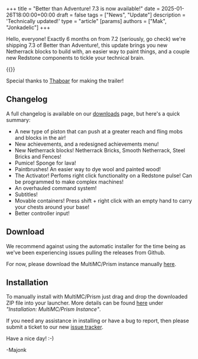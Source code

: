 +++
title = "Better than Adventure! 7.3 is now available!"
date = 2025-01-26T18:00:00+00:00
draft = false
tags = ["News", "Update"]
description = 'Technically updated!'
type = "article"
[params]
    authors = ["Mak", "Jonkadelic"]
+++

Hello, everyone! Exactly 6 months on from 7.2 (seriously, go check) we're shipping 7.3 of Better than Adventure!, this update brings you new Netherrack blocks to build with, an easier way to paint things, and a couple new Redstone components to tickle your technical brain.

{{<youtube ys8mAw19GqM>}}

Special thanks to [Thaboar](https://x.com/thaboarr) for making the trailer!

## Changelog

A full changelog is available on our [downloads](/downloads) page, but here's a quick summary:

-   A new type of piston that can push at a greater reach and fling mobs and blocks in the air!
-   New achievements, and a redesigned achievements menu!
-   New Netherrack blocks! Netherrack Bricks, Smooth Netherrack, Steel Bricks and Fences!
-   Pumice! Sponge for lava!
-   Paintbrushes! An easier way to dye wool and painted wood!
-   The Activator! Perfoms right click functionality on a Redstone pulse! Can be programmed to make complex machines!
-   An overhauled command system!
-   Subtitles!
-   Movable containers! Press shift + right click with an empty hand to carry your chests around your base!
-   Better controller input!

## Download

We recommend against using the automatic installer for the time being as we've been experiencing issues pulling the releases from Github.

For now, please download the MultiMC/Prism instance manually [here](/downloads).

## Installation

To manually install with MultiMC/Prism just drag and drop the downloaded ZIP file into your launcher. More details can be found [here](https://www.betterthanadventure.net/installation-guide) under _"Installation: MultiMC/Prism Instance"_.

If you need any assistance in installing or have a bug to report, then please submit a ticket to our new [issue tracker](bugs.betterthanadventure.net).

Have a nice day! :-)

-Majonk
